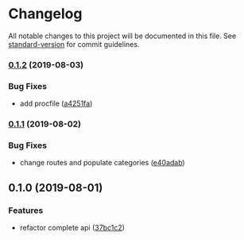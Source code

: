 # Changelog

All notable changes to this project will be documented in this file. See [standard-version](https://github.com/conventional-changelog/standard-version) for commit guidelines.

### [0.1.2](https://github.com/Beor18/jwt-login/compare/v0.1.1...v0.1.2) (2019-08-03)


### Bug Fixes

* add procfile ([a4251fa](https://github.com/Beor18/jwt-login/commit/a4251fa))



### [0.1.1](https://github.com/Beor18/jwt-login/compare/v0.1.0...v0.1.1) (2019-08-02)


### Bug Fixes

* change routes and populate categories ([e40adab](https://github.com/Beor18/jwt-login/commit/e40adab))



## 0.1.0 (2019-08-01)


### Features

* refactor complete api ([37bc1c2](https://github.com/Beor18/jwt-login/commit/37bc1c2))

